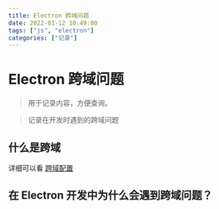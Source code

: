 ```yaml
---
title: Electron 跨域问题
date: 2022-01-12 10:49:00
tags: ["js", "electron"]
categories: ["记录"]
---
```




# Electron 跨域问题

> 用于记录内容，方便查询。

> 记录在开发时遇到的跨域问题



## 什么是跨域

详细可以看 [跨域配置](/note/frontend/跨域配置.html)





## 在 Electron 开发中为什么会遇到跨域问题？



